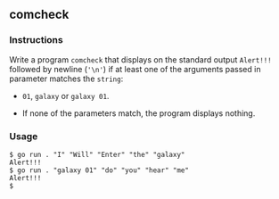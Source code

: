 ## comcheck
### Instructions
Write a program `comcheck` that displays on the standard output `Alert!!!` followed by newline (`'\n'`) if at least one of the arguments passed in parameter matches the `string`:

* `01`, `galaxy` or `galaxy 01`.

* If none of the parameters match, the program displays nothing.

### Usage
```
$ go run . "I" "Will" "Enter" "the" "galaxy"
Alert!!!
$ go run . "galaxy 01" "do" "you" "hear" "me"
Alert!!!
$
```